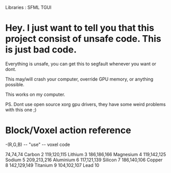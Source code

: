 Libraries : 
SFML
TGUI



# Hey. I just want to tell you that this project consist of unsafe code. This is just bad code.
Everything is unsafe, you can get this to segfault whenever you want or dont. 

This may/will crash your computer, override GPU memory, or anything possible.

This works on my computer. 

PS. Dont use open source xorg gpu drivers, they have some weird problems with this one ;)







# Block/Voxel action reference

-(R,G,B) -- "use" -- voxel code


74,74,74 Carbon       2
119,120,115 Lithium   3
186,186,166 Magnesium 4
119,142,125 Sodium    5
209,213,216 Aluminium 6
117,121,139 Silicon   7
186,140,106 Copper    8
142,129,149 Titanium  9
104,102,107 Lead      10
